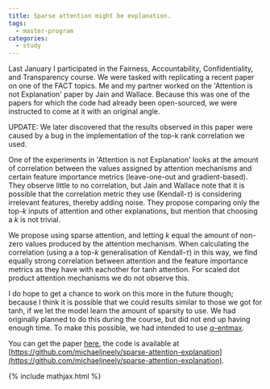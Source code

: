 ```yaml
---
title: Sparse attention might be explanation.
tags:
  - master-program
categories:
  - study
---
```

Last January I participated in the Fairness, Accountability, Confidentiality, and Transparency course. 
We were tasked with replicating a recent paper on one of the FACT topics. 
Me and my partner worked on the 'Attention is not Explanation' paper by Jain and Wallace.
Because this was one of the papers for which the code had already been open-sourced, we were instructed to come at it with an original angle.

UPDATE: We later discovered that the results observed in this paper were caused by a bug in the implementation of the top-k rank correlation we used.

One of the experiments in 'Attention is not Explanation' looks at the amount of correlation between the values assigned by attention mechanisms and certain feature importance metrics (leave-one-out and gradient-based).
They observe little to no correlation, but Jain and Wallace note that it is possible that the correlation metric they use (Kendall-$\tau$) is considering irrelevant features, thereby adding noise. 
They propose comparing only the top-$k$ inputs of attention and other explanations, but mention that choosing a $k$ is not trivial. 

We propose using sparse attention, and letting $k$ equal the amount of non-zero values produced by the attention mechanism. 
When calculating the correlation (using a a top-$k$ generalisation of Kendall-$\tau$) in this way, we find equally strong correlation between attention and the feature importance metrics as they have with eachother for tanh attention. 
For scaled dot product attention mechanisms we do not observe this.

I do hope to get a chance to work on this more in the future though;
because I think it is possible that we could results similar to those we got for tanh, if we let the model learn the amount of sparsity to use.
We had originally planned to do this during the course, but did not end up having enough time. 
To make this possible, we had intended to use [$\alpha$-entmax](https://github.com/deep-spin/entmax).

You can get the paper [here](/assets/others/FACT_AI_Paper.pdf), the code is available at [https://github.com/michaeljneely/sparse-attention-explanation](https://github.com/michaeljneely/sparse-attention-explanation).

{% include mathjax.html %}
